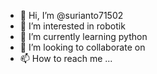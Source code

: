 - 👋 Hi, I’m @surianto71502
- 👀 I’m interested in robotik
- 🌱 I’m currently learning python
- 💞️ I’m looking to collaborate on 
- 📫 How to reach me ...

<!---
surianto71502/surianto71502 is a ✨ special ✨ repository because its `README.md` (this file) appears on your GitHub profile.
You can click the Preview link to take a look at your changes.
--->
